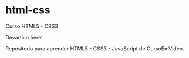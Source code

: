 # html-css
 Curso HTML5 - CSS3

Devartico here!

Repositorio para aprender HTML5 - CSS3 - JavaScript de CursoEmVideo.

<a href="https://devarctico.github.io/html-css/aulas-02/desafios/desafio-pessoal/d001-easy-login/index.html"></a>
